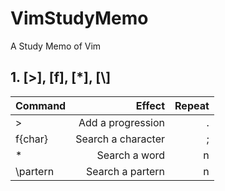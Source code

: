 # VimStudyMemo
A Study Memo of Vim

## 1. [>], [f], [\*], [\\]
| Command | Effect | Repeat |
|:--------|--:|-------:|
|>        | Add a progression  |    .   |
|f{char}  | Search a character |    ;   |
|\*       | Search a word      |    n   |
|\\partern| Search a partern   |    n   | 

